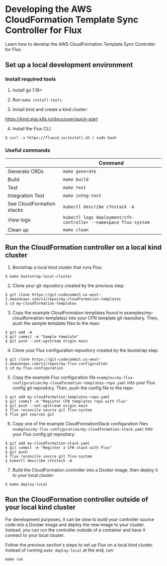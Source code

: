 # Developing the AWS CloudFormation Template Sync Controller for Flux

Learn how to develop the AWS CloudFormation Template Sync Controller for Flux.

## Set up a local development environment

### Install required tools

1. Install go 1.19+

2. Run `make install-tools`

3. Install kind and create a kind cluster:

https://kind.sigs.k8s.io/docs/user/quick-start

4. Install the Flux CLI:
```
$ curl -s https://fluxcd.io/install.sh | sudo bash
```

### Useful commands

|  | Command |
| ------ | ----------- |
| Generate CRDs | `make generate` |
| Build | `make build` |
| Test | `make test` |
| Integration Test | `make integ-test` |
| See CloudFormation stacks | `kubectl describe cfnstack -A` |
| View logs | `kubectl logs deployment/cfn-controller --namespace flux-system` |
| Clean up | `make clean` |

## Run the CloudFormation controller on a local kind cluster

1. Bootstrap a local kind cluster that runs Flux:
```
$ make bootstrap-local-cluster
```

2. Clone your git repository created by the previous step:
```
$ git clone https://git-codecommit.us-west-2.amazonaws.com/v1/repos/my-cloudformation-templates
$ cd my-cloudformation-templates
```

3. Copy the example CloudFormation templates found in examples/my-cloudformation-templates/ into your CFN template git repository. Then, push the sample template files to the repo:
```
$ git add -A
$ git commit -m "Sample template"
$ git push --set-upstream origin main
```

4. Clone your Flux configuration repository created by the bootstrap step:
```
$ git clone https://git-codecommit.us-west-2.amazonaws.com/v1/repos/my-flux-configuration
$ cd my-flux-configuration
```

5. Copy the example Flux configuration file `examples/my-flux-configuration/my-cloudformation-templates-repo.yaml` into your Flux config git repository. Then, push the config file to the repo:
```
$ git add my-cloudformation-templates-repo.yaml
$ git commit -m "Register CFN templates repo with Flux"
$ git push --set-upstream origin main
$ flux reconcile source git flux-system
$ flux get sources git
```

6. Copy one of the example CloudFormationStack configuration files `examples/my-flux-configuration/my-cloudformation-stack.yaml` into your Flux config git repository:
```
$ git add my-cloudformation-stack.yaml
$ git commit -m "Register a CFN stack with Flux"
$ git push
$ flux reconcile source git flux-system
$ kubectl describe cfnstack -A
```

7. Build the CloudFormation controller into a Docker image, then deploy it to your local cluster:
```
$ make deploy-local
```

## Run the CloudFormation controller outside of your local kind cluster

For development purposes, it can be slow to build your controller source code into a Docker image
and deploy the new image to your cluster.  Instead, you can run the controller outside
of a container and have it connect to your local cluster.

Follow the previous section's steps to set up Flux on a local kind cluster.
Instead of running `make deploy-local` at the end, run:
```
make run
```
